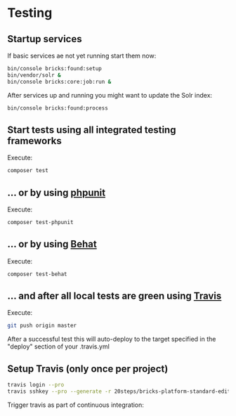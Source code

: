 Testing
=======

Startup services
----------------

If basic services ae not yet running start them now:

```bash
bin/console bricks:found:setup
bin/vendor/solr &
bin/console bricks:core:job:run &
```

After services up and running you might want to update the Solr index:

```bash
bin/console bricks:found:process
```

Start tests using all integrated testing frameworks
---------------------------------------------------

Execute:

```bash
composer test
```

... or by using <a href="https://phpunit.de/">phpunit</a>
---------------------------------------------------------

Execute:

```bash
composer test-phpunit
```

... or by using <a href="http://behat.org/en/latest/">Behat</a>
----------------------------------------------------------------

Execute:

```bash
composer test-behat
```

... and after all local tests are green using <a href="https://travis-ci.org">Travis</a>
----------------------------------------------------------------------------------------

Execute:

```bash
git push origin master
```

After a successful test this will auto-deploy to the target specified in the "deploy" section of your  .travis.yml

Setup Travis (only once per project)
------------------------------------

```bash
travis login --pro
travis sshkey --pro --generate -r 20steps/bricks-platform-standard-edition
```

Trigger travis as part of continuous integration:

